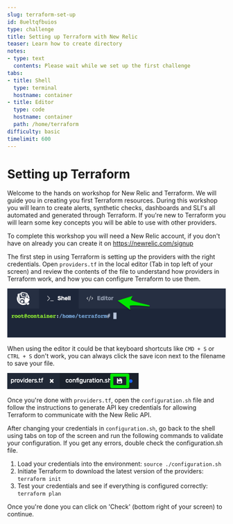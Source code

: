 ```yaml
---
slug: terraform-set-up
id: 8ueltqfbuios
type: challenge
title: Setting up Terraform with New Relic
teaser: Learn how to create directory
notes:
- type: text
  contents: Please wait while we set up the first challenge
tabs:
- title: Shell
  type: terminal
  hostname: container
- title: Editor
  type: code
  hostname: container
  path: /home/terraform
difficulty: basic
timelimit: 600
---
```


Setting up Terraform
==============

Welcome to the hands on workshop for New Relic and Terraform. We will guide you in creating you first Terraform resources. During this workshop you will learn to create alerts, synthetic checks, dashboards and SLI's all automated and generated through Terraform. If you're new to Terraform you will learn some key concepts you will be able to use with other providers.

To complete this workshop you will need a New Relic account, if you don't have on already you can create it on https://newrelic.com/signup

The first step in using Terraform is setting up the providers with the right credentials. Open `providers.tf` in the local editor (Tab in top left of your screen) and review the contents of the file to understand how providers in Terraform work, and how you can configure Terraform to use them.

![Editor pane](https://raw.githubusercontent.com/kidk/futurestack2022-terraform/main/01-terraform-set-up/editor.png)

When using the editor it could be that keyboard shortcuts like `CMD + S` or `CTRL + S` don't work, you can always click the save icon next to the filename to save your file.

![Save icon](https://raw.githubusercontent.com/kidk/futurestack2022-terraform/main/01-terraform-set-up/save.png)

Once you're done with `providers.tf`, open the `configuration.sh` file and follow the instructions to generate API key credentials for allowing Terraform to communicate with the New Relic API.

After changing your credentials in `configuration.sh`, go back to the shell using tabs on top of the screen and run the following commands to validate your configuration. If you get any errors, double check the configuration.sh file.

1) Load your credentials into the environment: `source ./configuration.sh`
2) Initiate Terraform to download the latest version of the providers: `terraform init`
3) Test your credentials and see if everything is configured correctly: `terraform plan`

Once you're done you can click on 'Check' (bottom right of your screen) to continue.
